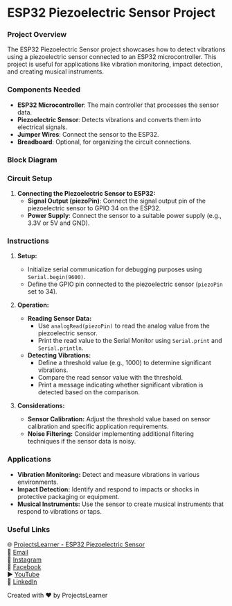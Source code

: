 # ESP32 Piezoelectric Sensor Project

### Project Overview
The ESP32 Piezoelectric Sensor project showcases how to detect vibrations using a piezoelectric sensor connected to an ESP32 microcontroller. This project is useful for applications like vibration monitoring, impact detection, and creating musical instruments.

### Components Needed
- **ESP32 Microcontroller**: The main controller that processes the sensor data.
- **Piezoelectric Sensor**: Detects vibrations and converts them into electrical signals.
- **Jumper Wires**: Connect the sensor to the ESP32.
- **Breadboard**: Optional, for organizing the circuit connections.

### Block Diagram


### Circuit Setup
1. **Connecting the Piezoelectric Sensor to ESP32:**
   - **Signal Output (piezoPin)**: Connect the signal output pin of the piezoelectric sensor to GPIO 34 on the ESP32.
   - **Power Supply**: Connect the sensor to a suitable power supply (e.g., 3.3V or 5V and GND).

### Instructions
1. **Setup:**
   - Initialize serial communication for debugging purposes using `Serial.begin(9600)`.
   - Define the GPIO pin connected to the piezoelectric sensor (`piezoPin` set to 34).

2. **Operation:**
   - **Reading Sensor Data:**
     - Use `analogRead(piezoPin)` to read the analog value from the piezoelectric sensor.
     - Print the read value to the Serial Monitor using `Serial.print` and `Serial.println`.
   - **Detecting Vibrations:**
     - Define a threshold value (e.g., 1000) to determine significant vibrations.
     - Compare the read sensor value with the threshold.
     - Print a message indicating whether significant vibration is detected based on the comparison.

3. **Considerations:**
   - **Sensor Calibration:** Adjust the threshold value based on sensor calibration and specific application requirements.
   - **Noise Filtering:** Consider implementing additional filtering techniques if the sensor data is noisy.

### Applications
- **Vibration Monitoring:** Detect and measure vibrations in various environments.
- **Impact Detection:** Identify and respond to impacts or shocks in protective packaging or equipment.
- **Musical Instruments:** Use the sensor to create musical instruments that respond to vibrations or taps.

### Useful Links
🌐 [ProjectsLearner - ESP32 Piezoelectric Sensor](https://projectslearner.com/learn/esp32-piezoelectric-sensor)  
📧 [Email](mailto:projectslearner@gmail.com)  
📸 [Instagram](https://www.instagram.com/projectslearner/)  
📘 [Facebook](https://www.facebook.com/projectslearner)  
▶️ [YouTube](https://www.youtube.com/@ProjectsLearner)  
📘 [LinkedIn](https://www.linkedin.com/in/projectslearner)

Created with ❤️ by ProjectsLearner